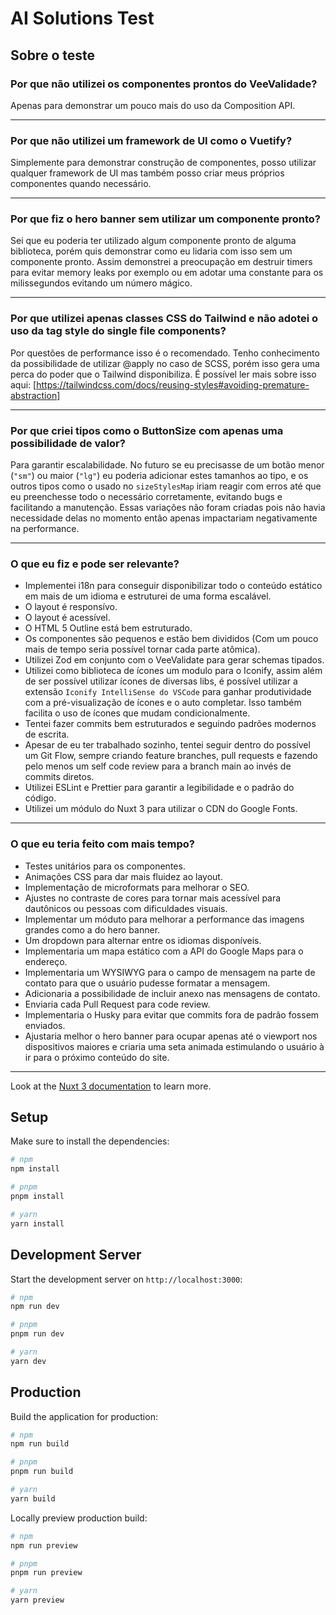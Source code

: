 # AI Solutions Test

## Sobre o teste

### Por que não utilizei os componentes prontos do VeeValidade?

Apenas para demonstrar um pouco mais do uso da Composition API.

---

### Por que não utilizei um framework de UI como o Vuetify?

Simplemente para demonstrar construção de componentes, posso utilizar qualquer framework de UI mas também posso criar meus próprios componentes quando necessário.

---

### Por que fiz o hero banner sem utilizar um componente pronto?

Sei que eu poderia ter utilizado algum componente pronto de alguma biblioteca, porém quis demonstrar como eu lidaria com isso sem um componente pronto. Assim demonstrei a preocupação em destruir timers para evitar memory leaks por exemplo ou em adotar uma constante para os milissegundos evitando um número mágico.

---

### Por que utilizei apenas classes CSS do Tailwind e não adotei o uso da tag style do single file components?

Por questões de performance isso é o recomendado. Tenho conhecimento da possibilidade de utilizar @apply no caso de SCSS, porém isso gera uma perca do poder que o Tailwind disponibiliza. É possível ler mais sobre isso aqui: [https://tailwindcss.com/docs/reusing-styles#avoiding-premature-abstraction]

---

### Por que criei tipos como o ButtonSize com apenas uma possibilidade de valor?

Para garantir escalabilidade. No futuro se eu precisasse de um botão menor (`"sm"`) ou maior (`"lg"`) eu poderia adicionar estes tamanhos ao tipo, e os outros tipos como o usado no `sizeStylesMap` iriam reagir com erros até que eu preenchesse todo o necessário corretamente, evitando bugs e facilitando a manutenção. Essas variações não foram criadas pois não havia necessidade delas no momento então apenas impactariam negativamente na performance.

---

### O que eu fiz e pode ser relevante?

- Implementei i18n para conseguir disponibilizar todo o conteúdo estático em mais de um idioma e estruturei de uma forma escalável.
- O layout é responsívo.
- O layout é acessível.
- O HTML 5 Outline está bem estruturado.
- Os componentes são pequenos e estão bem divididos (Com um pouco mais de tempo seria possível tornar cada parte atômica).
- Utilizei Zod em conjunto com o VeeValidate para gerar schemas tipados.
- Utilizei como biblioteca de ícones um modulo para o Iconify, assim além de ser possível utilizar ícones de diversas libs, é possível utilizar a extensão `Iconify IntelliSense do VSCode` para ganhar produtividade com a pré-visualização de ícones e o auto completar. Isso também facilita o uso de ícones que mudam condicionalmente.
- Tentei fazer commits bem estruturados e seguindo padrões modernos de escrita.
- Apesar de eu ter trabalhado sozinho, tentei seguir dentro do possível um Git Flow, sempre criando feature branches, pull requests e fazendo pelo menos um self code review para a branch main ao invés de commits diretos.
- Utilizei ESLint e Prettier para garantir a legibilidade e o padrão do código.
- Utilizei um módulo do Nuxt 3 para utilizar o CDN do Google Fonts.

---

### O que eu teria feito com mais tempo?

- Testes unitários para os componentes.
- Animações CSS para dar mais fluidez ao layout.
- Implementação de microformats para melhorar o SEO.
- Ajustes no contraste de cores para tornar mais acessível para dautônicos ou pessoas com dificuldades visuais.
- Implementar um móduto para melhorar a performance das imagens grandes como a do hero banner.
- Um dropdown para alternar entre os idiomas disponíveis.
- Implementaria um mapa estático com a API do Google Maps para o endereço.
- Implementaria um WYSIWYG para o campo de mensagem na parte de contato para que o usuário pudesse formatar a mensagem.
- Adicionaria a possibilidade de incluir anexo nas mensagens de contato.
- Enviaria cada Pull Request para code review.
- Implementaria o Husky para evitar que commits fora de padrão fossem enviados.
- Ajustaria melhor o hero banner para ocupar apenas até o viewport nos dispositivos maiores e criaria uma seta animada estimulando o usuário à ir para o próximo conteúdo do site.

---

Look at the [Nuxt 3 documentation](https://nuxt.com/docs/getting-started/introduction) to learn more.

## Setup

Make sure to install the dependencies:

```bash
# npm
npm install

# pnpm
pnpm install

# yarn
yarn install
```

## Development Server

Start the development server on `http://localhost:3000`:

```bash
# npm
npm run dev

# pnpm
pnpm run dev

# yarn
yarn dev
```

## Production

Build the application for production:

```bash
# npm
npm run build

# pnpm
pnpm run build

# yarn
yarn build
```

Locally preview production build:

```bash
# npm
npm run preview

# pnpm
pnpm run preview

# yarn
yarn preview
```
